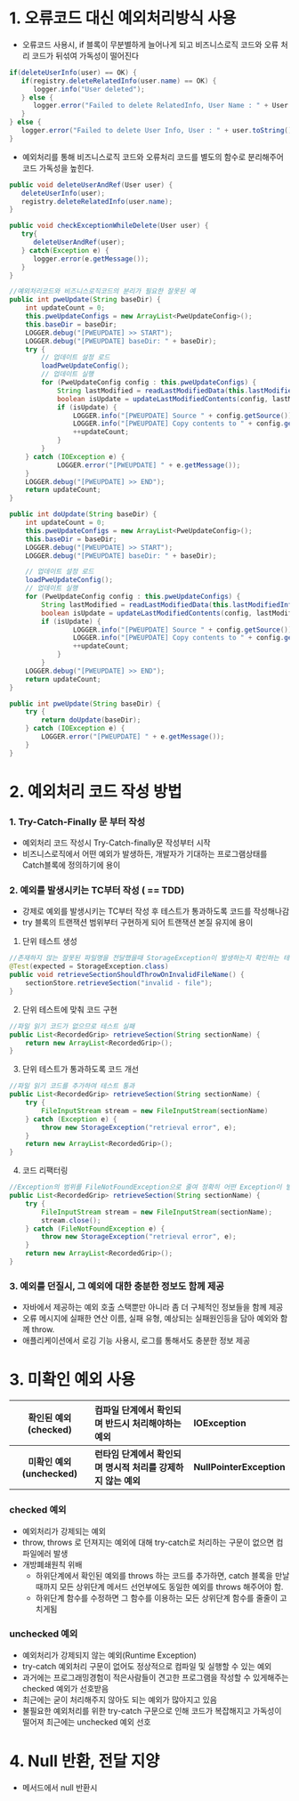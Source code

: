 # 1. 오류코드 대신 예외처리방식 사용
* 오류코드 사용시, if 블록이 무분별하게 늘어나게 되고 비즈니스로직 코드와 오류 처리 코드가 뒤섞여 가독성이 떨어진다
```JAVA
if(deleteUserInfo(user) == OK) {
   if(registry.deleteRelatedInfo(user.name) == OK) {
      logger.info("User deleted");
   } else {
      logger.error("Failed to delete RelatedInfo, User Name : " + User.getName());
   }
} else {
   logger.error("Failed to delete User Info, User : " + user.toString());
}
```
* 예외처리를 통해 비즈니스로직 코드와 오류처리 코드를 별도의 함수로 분리해주어 코드 가독성을 높힌다.
```JAVA
public void deleteUserAndRef(User user) {
   deleteUserInfo(user);
   registry.deleteRelatedInfo(user.name);
}

public void checkExceptionWhileDelete(User user) {
   try{
      deleteUserAndRef(user);
   } catch(Exception e) {
      logger.error(e.getMessage());
   }
}
```
```java
//예외처리코드와 비즈니스로직코드의 분리가 필요한 잘못된 예
public int pweUpdate(String baseDir) {
	int updateCount = 0;
	this.pweUpdateConfigs = new ArrayList<PweUpdateConfig>();
	this.baseDir = baseDir;
	LOGGER.debug("[PWEUPDATE] >> START");
	LOGGER.debug("[PWEUPDATE] baseDir: " + baseDir);
	try {
		// 업데이트 설정 로드
		loadPweUpdateConfig();
		// 업데이트 실행
		for (PweUpdateConfig config : this.pweUpdateConfigs) {
			String lastModified = readLastModifiedData(this.lastModifiedInfoPath, config.getJob());
			boolean isUpdate = updateLastModifiedContents(config, lastModified);
			if (isUpdate) {
				LOGGER.info("[PWEUPDATE] Source " + config.getSource());
				LOGGER.info("[PWEUPDATE] Copy contents to " + config.getDest());
				++updateCount;
			}
		}
	} catch (IOException e) {
			LOGGER.error("[PWEUPDATE] " + e.getMessage());
	}
	LOGGER.debug("[PWEUPDATE] >> END");
	return updateCount;
}
```
```java
public int doUpdate(String baseDir) {
	int updateCount = 0;
	this.pweUpdateConfigs = new ArrayList<PweUpdateConfig>();
	this.baseDir = baseDir;
	LOGGER.debug("[PWEUPDATE] >> START");
	LOGGER.debug("[PWEUPDATE] baseDir: " + baseDir);

	// 업데이트 설정 로드
	loadPweUpdateConfig();
	// 업데이트 실행
	for (PweUpdateConfig config : this.pweUpdateConfigs) {
		String lastModified = readLastModifiedData(this.lastModifiedInfoPath, config.getJob());
		boolean isUpdate = updateLastModifiedContents(config, lastModified);
		if (isUpdate) {
				LOGGER.info("[PWEUPDATE] Source " + config.getSource());
				LOGGER.info("[PWEUPDATE] Copy contents to " + config.getDest());
				++updateCount;
			}
		}
	LOGGER.debug("[PWEUPDATE] >> END");
	return updateCount;
}

public int pweUpdate(String baseDir) {
	try {
		return doUpdate(baseDir);
	} catch (IOException e) {
		LOGGER.error("[PWEUPDATE] " + e.getMessage());
	}
}
```

# 2. 예외처리 코드 작성 방법
### 1. Try-Catch-Finally 문 부터 작성
* 예외처리 코드 작성시 Try-Catch-finally문 작성부터 시작
* 비즈니스로직에서 어떤 예외가 발생하든, 개발자가 기대하는 프로그램상태를 Catch블록에 정의하기에 용이

### 2. 예외를 발생시키는 TC부터 작성 ( == TDD)
* 강제로 예외를 발생시키는 TC부터 작성 후 테스트가 통과하도록 코드를 작성해나감
* try 블록의 트랜잭션 범위부터 구현하게 되어 트랜잭션 본질 유지에 용이
1. 단위 테스트 생성
```java
//존재하지 않는 잘못된 파일명을 전달했을때 StorageException이 발생하는지 확인하는 테스트코드
@Test(expected = StorageException.class)
public void retrieveSectionShouldThrowOnInvalidFileName() {
	sectionStore.retrieveSection("invalid - file");
}
```
   2. 단위 테스트에 맞춰 코드 구현
```java
//파일 읽기 코드가 없으므로 테스트 실패
public List<RecordedGrip> retrieveSection(String sectionName) {
	return new ArrayList<RecordedGrip>();
}
```
   3. 단위 테스트가 통과하도록 코드 개선
```java
//파일 읽기 코드를 추가하여 테스트 통과
public List<RecordedGrip> retrieveSection(String sectionName) {
	try {
		FileInputStream stream = new FileInputStream(sectionName)
	} catch (Exception e) {
		throw new StorageException("retrieval error", e);
	}
	return new ArrayList<RecordedGrip>();
}
```
   4. 코드 리팩터링
```java
//Exception의 범위를 FileNotFoundException으로 줄여 정확히 어떤 Exception이 발생한지 체크
public List<RecordedGrip> retrieveSection(String sectionName) {
	try {
		FileInputStream stream = new FileInputStream(sectionName);
		stream.close();
	} catch (FileNotFoundException e) {
		throw new StorageException("retrieval error", e);
	}
	return new ArrayList<RecordedGrip>();
}
```
### 3. 예외를 던질시, 그 예외에 대한 충분한 정보도 함께 제공
* 자바에서 제공하는 예외 호출 스택뿐만 아니라 좀 더 구체적인 정보들을 함께 제공
* 오류 메시지에 실패한 연산 이름, 실패 유형, 예상되는 실패원인등을 담아 예외와 함께 throw.
* 애플리케이션에서 로깅 기능 사용시, 로그를 통해서도 충분한 정보 제공

# 3. 미확인 예외 사용
|확인된 예외(checked)|컴파일 단계에서 확인되며 반드시 처리해야하는 예외|IOException|
|:------------:|:----------|:----|
|<b>미확인 예외(unchecked)|<b>런타임 단계에서 확인되며 명시적 처리를 강제하지 않는 예외|<b>NullPointerException|

### checked 예외
   * 예외처리가 강제되는 예외
   * throw, throws 로 던져지는 예외에 대해 try-catch로 처리하는 구문이 없으면 컴파일에러 발생
   * 개방폐쇄원칙 위배
      * 하위단계에서 확인된 예외를 throws 하는 코드를 추가하면, catch 블록을 만날때까지 모든 상위단계 메서드 선언부에도 동일한 예외를 throws 해주어야 함.
      * 하위단계 함수를 수정하면 그 함수를 이용하는 모든 상위단계 함수를 줄줄이 고치게됨
### unchecked 예외
   * 예외처리가 강제되지 않는 예외(Runtime Exception)
   * try-catch 예외처리 구문이 없어도 정상적으로 컴파일 및 실행할 수 있는 예외
* 과거에는 프로그래밍경험이 적은사람들이 견고한 프로그램을 작성할 수 있게해주는 checked  예외가 선호받음
* 최근에는 굳이 처리해주지 않아도 되는 예외가 많아지고 있음
* 불필요한 예외처리를 위한 try-catch 구문으로 인해 코드가 복잡해지고 가독성이 떨어져 최근에는 unchecked 예외 선호

# 4. Null 반환, 전달 지양
* 메서드에서 null 반환시
<!--stackedit_data:
eyJoaXN0b3J5IjpbMTE2MzQwNzAyOCwxOTgwMjUwMDUxXX0=
-->